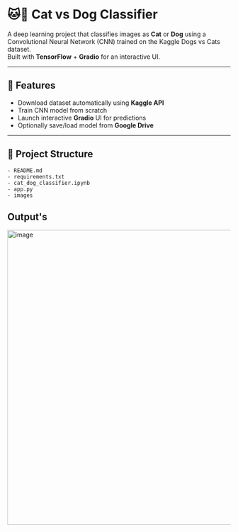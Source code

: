 # 🐱🐶 Cat vs Dog Classifier

A deep learning project that classifies images as **Cat** or **Dog** using a Convolutional Neural Network (CNN) trained on the Kaggle Dogs vs Cats dataset.  
Built with **TensorFlow** + **Gradio** for an interactive UI.

---

## 🚀 Features
- Download dataset automatically using **Kaggle API**
- Train CNN model from scratch
- Launch interactive **Gradio** UI for predictions
- Optionally save/load model from **Google Drive**

---

## 📂 Project Structure
    - README.md
    - requirements.txt
    - cat_dog_classifier.ipynb
    - app.py
    - images
## Output's

<img width="1918" height="666" alt="image" src="https://github.com/user-attachments/assets/07ab441d-3797-431d-93d0-809d35aaf7e9" />
